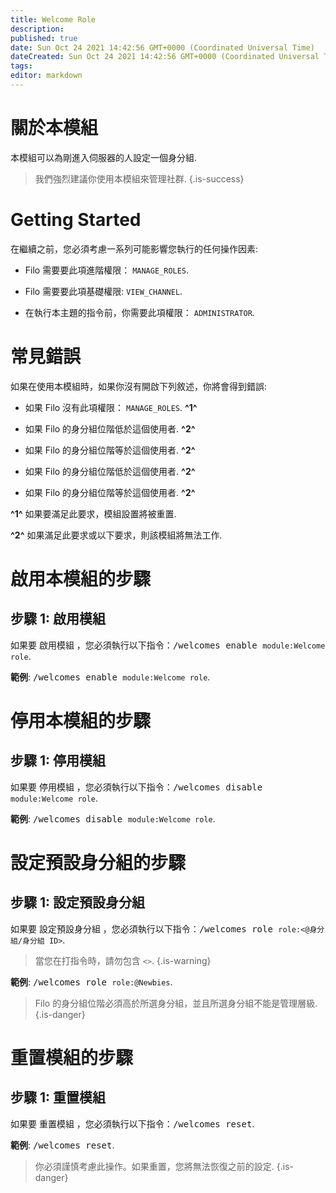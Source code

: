 ```yaml
---
title: Welcome Role
description:
published: true
date: Sun Oct 24 2021 14:42:56 GMT+0000 (Coordinated Universal Time)
dateCreated: Sun Oct 24 2021 14:42:56 GMT+0000 (Coordinated Universal Time)
tags:
editor: markdown
---
```


# 關於本模組

本模組可以為剛進入伺服器的人設定一個身分組.

> 我們強烈建議你使用本模組來管理社群.
{.is-success}

# Getting Started

在繼續之前，您必須考慮一系列可能影響您執行的任何操作因素:

- Filo 需要要此項進階權限： ``MANAGE_ROLES``.

- Filo 需要要此項基礎權限: ``VIEW_CHANNEL``.

- 在執行本主題的指令前，你需要此項權限： ``ADMINISTRATOR``.

# 常見錯誤

如果在使用本模組時，如果你沒有開啟下列敘述，你將會得到錯誤:

- 如果 Filo 沒有此項權限： ``MANAGE_ROLES``. **^1^**

- 如果 Filo 的身分組位階低於這個使用者. **^2^**

- 如果 Filo 的身分組位階等於這個使用者. **^2^**

- 如果 Filo 的身分組位階低於這個使用者. **^2^**

- 如果 Filo 的身分組位階等於這個使用者. **^2^**

**^1^** 如果要滿足此要求，模組設置將被重置.

**^2^** 如果滿足此要求或以下要求，則該模組將無法工作.

# 啟用本模組的步驟

## **步驟 1**: 啟用模組

如果要 啟用模組 ，您必須執行以下指令：<kbd>/welcomes enable ``module:Welcome role``</kbd>.

**範例**: <kbd>/welcomes enable ``module:Welcome role``</kbd>.

# 停用本模組的步驟

## **步驟 1**: 停用模組

如果要 停用模組 ，您必須執行以下指令：<kbd>/welcomes disable ``module:Welcome role``</kbd>.

**範例**: <kbd>/welcomes disable ``module:Welcome role``</kbd>.

# 設定預設身分組的步驟

## **步驟 1**: 設定預設身分組

如果要 設定預設身分組 ，您必須執行以下指令：<kbd>/welcomes role ``role:<@身分組/身分組 ID>``</kbd>.

> 當您在打指令時，請勿包含 ``<>``.
{.is-warning}

**範例**: <kbd>/welcomes role ``role:@Newbies``</kbd>.

> Filo 的身分組位階必須高於所選身分組，並且所選身分組不能是管理層級.
{.is-danger}

# 重置模組的步驟

## **步驟 1**: 重置模組

如果要 重置模組 ，您必須執行以下指令：<kbd>/welcomes reset</kbd>.

**範例**: <kbd>/welcomes reset</kbd>.

> 你必須謹慎考慮此操作。如果重置，您將無法恢復之前的設定.
{.is-danger}
